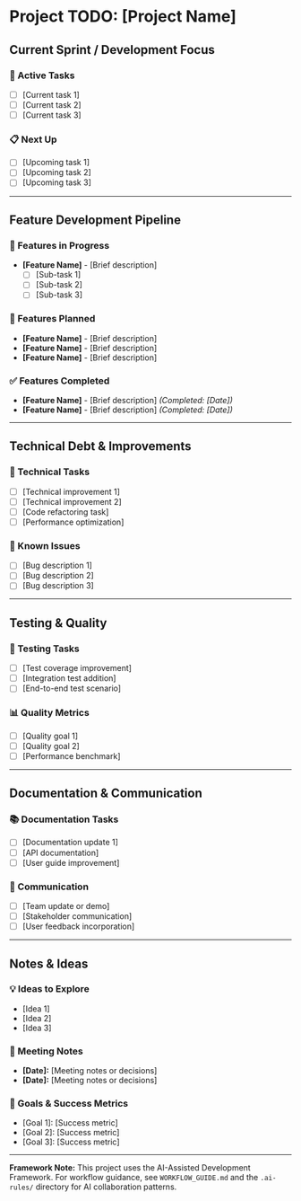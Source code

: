 # Project TODO: [Project Name]

## Current Sprint / Development Focus

### 🎯 Active Tasks
- [ ] [Current task 1]
- [ ] [Current task 2] 
- [ ] [Current task 3]

### 📋 Next Up
- [ ] [Upcoming task 1]
- [ ] [Upcoming task 2]
- [ ] [Upcoming task 3]

---

## Feature Development Pipeline

### 🚀 Features in Progress
- **[Feature Name]** - [Brief description]
  - [ ] [Sub-task 1]
  - [ ] [Sub-task 2]
  - [ ] [Sub-task 3]

### 📝 Features Planned
- **[Feature Name]** - [Brief description]
- **[Feature Name]** - [Brief description]
- **[Feature Name]** - [Brief description]

### ✅ Features Completed
- **[Feature Name]** - [Brief description] *(Completed: [Date])*
- **[Feature Name]** - [Brief description] *(Completed: [Date])*

---

## Technical Debt & Improvements

### 🔧 Technical Tasks
- [ ] [Technical improvement 1]
- [ ] [Technical improvement 2]
- [ ] [Code refactoring task]
- [ ] [Performance optimization]

### 🐛 Known Issues
- [ ] [Bug description 1]
- [ ] [Bug description 2]
- [ ] [Bug description 3]

---

## Testing & Quality

### 🧪 Testing Tasks
- [ ] [Test coverage improvement]
- [ ] [Integration test addition]
- [ ] [End-to-end test scenario]

### 📊 Quality Metrics
- [ ] [Quality goal 1]
- [ ] [Quality goal 2]
- [ ] [Performance benchmark]

---

## Documentation & Communication

### 📚 Documentation Tasks
- [ ] [Documentation update 1]
- [ ] [API documentation]
- [ ] [User guide improvement]

### 💬 Communication
- [ ] [Team update or demo]
- [ ] [Stakeholder communication]
- [ ] [User feedback incorporation]

---

## Notes & Ideas

### 💡 Ideas to Explore
- [Idea 1]
- [Idea 2] 
- [Idea 3]

### 📝 Meeting Notes
- **[Date]:** [Meeting notes or decisions]
- **[Date]:** [Meeting notes or decisions]

### 🎯 Goals & Success Metrics
- [Goal 1]: [Success metric]
- [Goal 2]: [Success metric]
- [Goal 3]: [Success metric]

---

**Framework Note:** This project uses the AI-Assisted Development Framework. For workflow guidance, see `WORKFLOW_GUIDE.md` and the `.ai-rules/` directory for AI collaboration patterns.